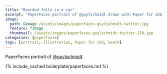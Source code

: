 ```yaml
---
title: "Bearded fella in a car"
excerpt: "PaperFaces portrait of @guylschmidt drawn with Paper for iOS on an iPad."
image: 
  path: &image /assets/images/paperfaces-guylschmidt-twitter.jpg 
  feature: *image
  thumbnail: /assets/images/paperfaces-guylschmidt-twitter-150.jpg
categories: [paperfaces]
tags: [portrait, illustration, Paper for iOS, beard]
---
```


PaperFaces portrait of [@guylschmidt](https://twitter.com/guylschmidt).

{% include_cached boilerplate/paperfaces.md %}
